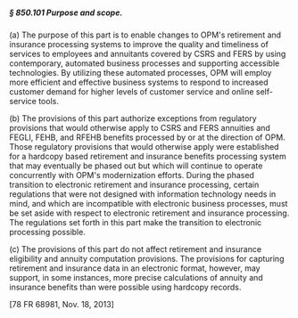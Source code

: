 ##### § 850.101 Purpose and scope. #####

(a) The purpose of this part is to enable changes to OPM's retirement and insurance processing systems to improve the quality and timeliness of services to employees and annuitants covered by CSRS and FERS by using contemporary, automated business processes and supporting accessible technologies. By utilizing these automated processes, OPM will employ more efficient and effective business systems to respond to increased customer demand for higher levels of customer service and online self-service tools.

(b) The provisions of this part authorize exceptions from regulatory provisions that would otherwise apply to CSRS and FERS annuities and FEGLI, FEHB, and RFEHB benefits processed by or at the direction of OPM. Those regulatory provisions that would otherwise apply were established for a hardcopy based retirement and insurance benefits processing system that may eventually be phased out but which will continue to operate concurrently with OPM's modernization efforts. During the phased transition to electronic retirement and insurance processing, certain regulations that were not designed with information technology needs in mind, and which are incompatible with electronic business processes, must be set aside with respect to electronic retirement and insurance processing. The regulations set forth in this part make the transition to electronic processing possible.

(c) The provisions of this part do not affect retirement and insurance eligibility and annuity computation provisions. The provisions for capturing retirement and insurance data in an electronic format, however, may support, in some instances, more precise calculations of annuity and insurance benefits than were possible using hardcopy records.

[78 FR 68981, Nov. 18, 2013]